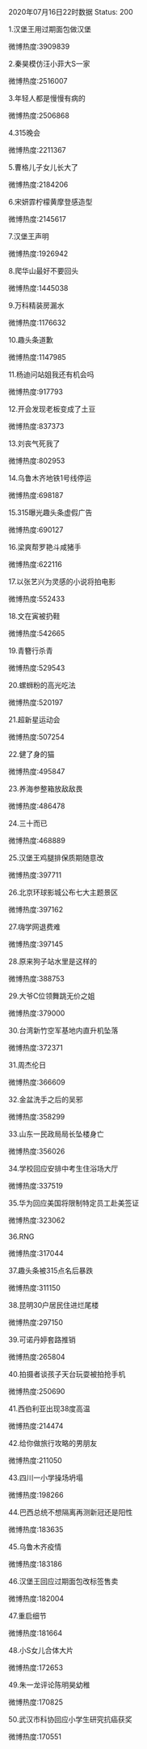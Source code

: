 2020年07月16日22时数据
Status: 200

1.汉堡王用过期面包做汉堡

微博热度:3909839

2.秦昊模仿汪小菲大S一家

微博热度:2516007

3.年轻人都是慢慢有病的

微博热度:2506868

4.315晚会

微博热度:2211367

5.曹格儿子女儿长大了

微博热度:2184206

6.宋妍霏柠檬黄摩登感造型

微博热度:2145617

7.汉堡王声明

微博热度:1926942

8.爬华山最好不要回头

微博热度:1445038

9.万科精装房漏水

微博热度:1176632

10.趣头条道歉

微博热度:1147985

11.杨迪问站姐我还有机会吗

微博热度:917793

12.开会发现老板变成了土豆

微博热度:837373

13.刘丧气死我了

微博热度:802953

14.乌鲁木齐地铁1号线停运

微博热度:698187

15.315曝光趣头条虚假广告

微博热度:690127

16.梁爽帮罗艳斗咸猪手

微博热度:622116

17.以张艺兴为灵感的小说将拍电影

微博热度:552433

18.文在寅被扔鞋

微博热度:542665

19.青簪行杀青

微博热度:529543

20.螺蛳粉的高光吃法

微博热度:520197

21.超新星运动会

微博热度:507254

22.健了身的猫

微博热度:495847

23.养海参整箱放敌敌畏

微博热度:486478

24.三十而已

微博热度:468889

25.汉堡王鸡腿排保质期随意改

微博热度:397711

26.北京环球影城公布七大主题景区

微博热度:397162

27.嗨学网退费难

微博热度:397145

28.原来狗子站水里是这样的

微博热度:388753

29.大爷C位领舞跳无价之姐

微博热度:379000

30.台湾新竹空军基地内直升机坠落

微博热度:372371

31.周杰伦日

微博热度:366609

32.金盆洗手之后的吴邪

微博热度:358299

33.山东一民政局局长坠楼身亡

微博热度:356026

34.学校回应安排中考生住浴场大厅

微博热度:337519

35.华为回应美国将限制特定员工赴美签证

微博热度:323062

36.RNG

微博热度:317044

37.趣头条被315点名后暴跌

微博热度:311150

38.昆明30户居民住进烂尾楼

微博热度:297150

39.可诺丹婷套路推销

微博热度:265804

40.拍摄者谈孩子天台玩耍被拍抢手机

微博热度:250690

41.西伯利亚出现38度高温

微博热度:214474

42.给你做旅行攻略的男朋友

微博热度:211050

43.四川一小学操场坍塌

微博热度:198266

44.巴西总统不想隔离再测新冠还是阳性

微博热度:183635

45.乌鲁木齐疫情

微博热度:183186

46.汉堡王回应过期面包改标签售卖

微博热度:182004

47.重启细节

微博热度:181664

48.小S女儿合体大片

微博热度:172653

49.朱一龙评论陈明昊幼稚

微博热度:170825

50.武汉市科协回应小学生研究抗癌获奖

微博热度:170551

